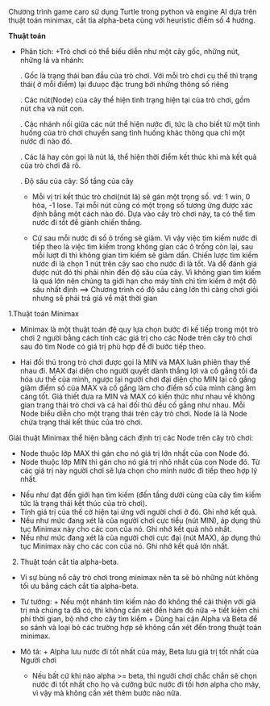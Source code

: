 Chương trình game caro sử dụng Turtle trong python và engine AI dựa trên thuật toán minimax, cắt tỉa alpha-beta cùng với heuristic điểm số 4 hướng.

**Thuật toán**

- Phân tích: 
   +Trò chơi có thể biếu diễn như một cây gốc, những nút, những lá và nhánh:
   
   	. Gốc là trạng thái ban đầu của trò chơi. Với mỗi trò chơi cụ thể thì trạng thái( ở mỗi điểm) lại đưuọc đặc trung bởi những     	thông số riêng
	
	. Các nút(Node) của cây thể hiện tình trạng hiện tại của trò chơi, gồm nút cha và nút con.
	
	. Các nhánh nối giữa các nút thể hiện nước đi, tức là cho biết từ một tình huống của trò chơi chuyển sang tình huống khác thông 	qua chỉ một nước đi nào đó.
	
	. Các lá hay còn gọi là nút lá, thể hiện thời điểm kết thúc khi mà kết quả của trò chơi đã rõ.
	
	. Độ sâu của cây: Số tầng của cây
	
   + Mỗi vị trí kết thúc trò chơi(nút lá) sẽ gán một trọng số. vd: 1 win, 0 hòa, -1 lose. Tại mỗi nút cũng có một trọng số tương ứng được xác định bằng một cách nào đó. Dựa vào cây trò chơi này, ta có thể tìm nước đi tốt để giành chiến thắng.
	
   + Cứ sau mỗi nước đi số ô trống sẽ giảm. Vì vậy việc tìm kiếm nước đi tiếp theo là việc tìm kiếm trong không gian các ô trống còn lại, sau mỗi lượt đi thì không gian tìm kiếm sẽ giảm dần.
   Chiến lược tìm kiếm nước đi là chọn 1 nút trên cây sao cho nước đi là tốt. Và để đánh giá được nút đó thì phải nhìn đến độ sâu của cây. Vì không gian tìm kiếm là quá lớn nên chúng ta giới hạn cho máy tính chỉ tìm kiếm ở một độ sâu nhất định 
   ==> Chương trình có độ sâu càng lớn thì càng chơi giỏi nhưng sẽ phải trả giá về mặt thời gian

1.Thuật toán Minimax

- Minimax là một thuật toán đệ quy lựa chọn bước đi kế tiếp trong một trò chơi 2 người bằng cách tính các giá trị cho các Node trên cây trò chơi sau đó tìm Node có giá trị phù hợp để đi bước tiếp theo.

- Hai đối thủ trong trò chơi được gọi là MIN và MAX luân phiên thay thế nhau đi. MAX đại diện cho người quyết dành thắng lợi và cố gắng tối đa hóa ưu thế của mình, ngược lại người chơi đại diện cho MIN lại cố gắng giảm điểm số của MAX và cố gắng làm cho điểm số của mình càng âm càng tốt. Giả thiết đưa ra MIN và MAX có kiến thức như nhau về không gian trạng thái trò chơi và cả hai đối thủ đều cố gắng như nhau.
Mỗi Node biểu diễn cho một trạng thái trên cây trò chơi. Node lá là Node chứa trạng thái kết thúc của trò chơi.

Giải thuật Minimax thể hiện bằng cách định trị các Node trên cây trò chơi:

+ Node thuộc lớp MAX thì gán cho nó giá trị lớn nhất của con Node đó.
+ Node thuộc lớp MIN thì gán cho nó giá trị nhỏ nhất của con Node đó.
Từ các giá trị này người chơi sẽ lựa chọn cho mình nước đi tiếp theo hợp lý nhất.
- Nếu như đạt đến giới hạn tìm kiếm (đến tầng dưới cùng của cây tìm kiếm tức là trạng thái kết thúc của trò chơi).
- Tính giá trị của thế cờ hiện tại ứng với người chơi ở đó. Ghi nhớ kết quả.
- Nếu như mức đang xét là của người chơi cực tiểu (nút MIN), áp dụng thủ tục Minimax này cho các con của nó. Ghi nhớ kết quả nhỏ nhất.
- Nếu như mức đang xét là của người chơi cực đại (nút MAX), áp dụng thủ tục Minimax này cho các con của nó. Ghi nhớ kết quả lớn nhất.
2. Thuật toán cắt tỉa alpha-beta.

- Vì sự bùng nổ cây trò chơi trong minimax nên ta sẽ bỏ những nút không tối ưu bằng cách cắt tỉa alpha-beta.

- Tư tưởng: + Nếu một nhánh tìm kiếm nào đó không thể cải thiện với giá trị mà chúng ta đã có, thì không cần xét đến hàm đó nữa -> tiết kiệm chi phí thời gian, bộ nhớ cho cây tìm kiếm
		 + Dùng hai cận Alpha và Beta để so sánh và loại bỏ các trường hợp sẽ không cần xét đến trong thuật toán minimax.	

- Mô tả: + Alpha lưu nước đi tốt nhất của máy, Beta lưu giá trị tốt nhất của Người chơi
	 + Nếu bất cứ khi nào alpha >= beta, thì người chơi chắc chắn sẽ chọn nước đi tốt nhất cho họ và cưỡng bức nước đi tồi hơn alpha cho máy, vì vậy mà không cần xét thêm bước nào nữa.
